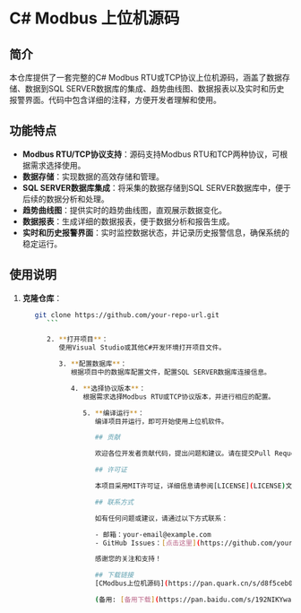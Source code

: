 # C# Modbus 上位机源码

## 简介

本仓库提供了一套完整的C# Modbus RTU或TCP协议上位机源码，涵盖了数据存储、数据到SQL SERVER数据库的集成、趋势曲线图、数据报表以及实时和历史报警界面。代码中包含详细的注释，方便开发者理解和使用。

## 功能特点

- **Modbus RTU/TCP协议支持**：源码支持Modbus RTU和TCP两种协议，可根据需求选择使用。
- **数据存储**：实现数据的高效存储和管理。
- **SQL SERVER数据库集成**：将采集的数据存储到SQL SERVER数据库中，便于后续的数据分析和处理。
- **趋势曲线图**：提供实时的趋势曲线图，直观展示数据变化。
- **数据报表**：生成详细的数据报表，便于数据分析和报告生成。
- **实时和历史报警界面**：实时监控数据状态，并记录历史报警信息，确保系统的稳定运行。

## 使用说明

1. **克隆仓库**：
   ```bash
      git clone https://github.com/your-repo-url.git
         ```

         2. **打开项目**：
            使用Visual Studio或其他C#开发环境打开项目文件。

            3. **配置数据库**：
               根据项目中的数据库配置文件，配置SQL SERVER数据库连接信息。

               4. **选择协议版本**：
                  根据需求选择Modbus RTU或TCP协议版本，并进行相应的配置。

                  5. **编译运行**：
                     编译项目并运行，即可开始使用上位机软件。

                     ## 贡献

                     欢迎各位开发者贡献代码，提出问题和建议。请在提交Pull Request前确保代码风格一致，并包含必要的测试。

                     ## 许可证

                     本项目采用MIT许可证，详细信息请参阅[LICENSE](LICENSE)文件。

                     ## 联系方式

                     如有任何问题或建议，请通过以下方式联系：

                     - 邮箱：your-email@example.com
                     - GitHub Issues：[点击这里](https://github.com/your-repo-url/issues)

                     感谢您的关注和支持！

                     ## 下载链接
                     [CModbus上位机源码](https://pan.quark.cn/s/d8f5ceb06bac) 

                     (备用: [备用下载](https://pan.baidu.com/s/192NIKYwatDKYSvWr1VEwtQ?pwd=1234))
